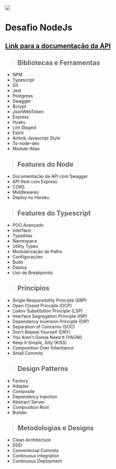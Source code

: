 <img src="https://github.com/RenanEvangelista/desafio-node-js/actions/workflows/ci.yaml/badge.svg" />

# Desafio NodeJs

## [**Link para a documentação da API**](https://desafio-nodejs-renan.herokuapp.com/docs/)





> ## Bibliotecas e Ferramentas

* NPM
* Typescript
* Git
* Jest
* Postgress
* Swagger
* Bcrypt
* JsonWebToken
* Express
* Husky
* Lint Staged
* Eslint
* Airbnb Javascript Style
* Ts-node-dev
* Module-Alias

> ## Features do Node

* Documentação de API com Swagger
* API Rest com Express
* CORS
* Middlewares
* Deploy no Heroku

> ## Features do Typescript

* POO Avançado
* Interface
* TypeAlias
* Namespace
* Utility Types
* Modularização de Paths
* Configurações
* Build
* Deploy
* Uso de Breakpoints

> ## Princípios

* Single Responsibility Principle (SRP)
* Open Closed Principle (OCP)
* Liskov Substitution Principle (LSP)
* Interface Segregation Principle (ISP)
* Dependency Inversion Principle (DIP)
* Separation of Concerns (SOC)
* Don't Repeat Yourself (DRY)
* You Aren't Gonna Need It (YAGNI)
* Keep It Simple, Silly (KISS)
* Composition Over Inheritance
* Small Commits

> ## Design Patterns

* Factory
* Adapter
* Composite
* Dependency Injection
* Abstract Server
* Composition Root
* Builder

> ## Metodologias e Designs

* Clean Architecture
* DDD
* Conventional Commits
* Continuous Integration
* Continuous Deployment
